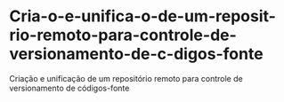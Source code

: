 # Cria-o-e-unifica-o-de-um-reposit-rio-remoto-para-controle-de-versionamento-de-c-digos-fonte
Criação e unificação de um repositório remoto para controle de versionamento de códigos-fonte
